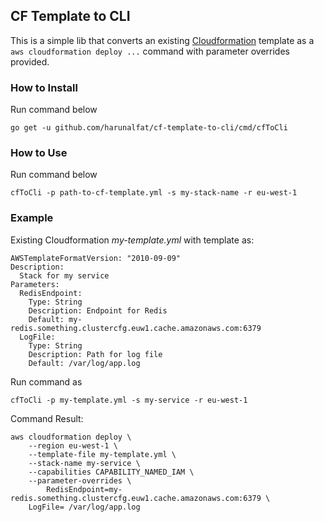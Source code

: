 ## CF Template to CLI

This is a simple lib that converts an existing [Cloudformation](https://aws.amazon.com/cloudformation/) template as a `aws cloudformation deploy ...` command with parameter overrides provided.

### How to Install

Run command below
```
go get -u github.com/harunalfat/cf-template-to-cli/cmd/cfToCli
```

### How to Use
Run command below
```
cfToCli -p path-to-cf-template.yml -s my-stack-name -r eu-west-1
```

### Example

Existing Cloudformation *my-template.yml* with template as:
```
AWSTemplateFormatVersion: "2010-09-09"
Description:
  Stack for my service
Parameters:
  RedisEndpoint:
    Type: String
    Description: Endpoint for Redis
    Default: my-redis.something.clustercfg.euw1.cache.amazonaws.com:6379
  LogFile:
    Type: String
    Description: Path for log file
    Default: /var/log/app.log
```

Run command as
```
cfToCli -p my-template.yml -s my-service -r eu-west-1
```

Command Result:
```
aws cloudformation deploy \
	--region eu-west-1 \
	--template-file my-template.yml \
	--stack-name my-service \
	--capabilities CAPABILITY_NAMED_IAM \
	--parameter-overrides \
		RedisEndpoint=my-redis.something.clustercfg.euw1.cache.amazonaws.com:6379 \
    LogFile= /var/log/app.log
```
